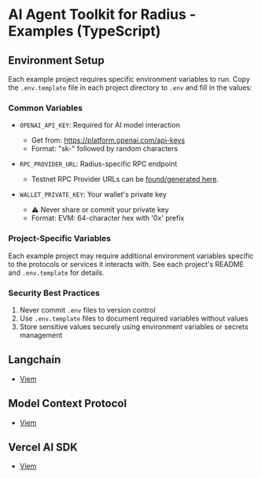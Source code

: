 # AI Agent Toolkit for Radius - Examples (TypeScript)

## Environment Setup

Each example project requires specific environment variables to run. Copy the `.env.template` file in each project directory to `.env` and fill in the values:

### Common Variables

- `OPENAI_API_KEY`: Required for AI model interaction
  - Get from: <https://platform.openai.com/api-keys>
  - Format: "sk-" followed by random characters

- `RPC_PROVIDER_URL`: Radius-specific RPC endpoint
  - Testnet RPC Provider URLs can be [found/generated here](https://testnet.tryradi.us/dashboard/rpc-endpoints).

- `WALLET_PRIVATE_KEY`: Your wallet's private key
  - ⚠️ Never share or commit your private key
  - Format: EVM: 64-character hex with '0x' prefix

### Project-Specific Variables

Each example project may require additional environment variables specific to the protocols or services it interacts with. See each project's README and `.env.template` for details.

### Security Best Practices

1. Never commit `.env` files to version control
2. Use `.env.template` files to document required variables without values
3. Store sensitive values securely using environment variables or secrets management

## Langchain

- [Viem](https://github.com/radiustechsystems/ai-agent-toolkit/blob/main/typescript/examples/langchain)

## Model Context Protocol

- [Viem](https://github.com/radiustechsystems/ai-agent-toolkit/blob/main/typescript/examples/model-context-protocol)

## Vercel AI SDK

- [Viem](https://github.com/radiustechsystems/ai-agent-toolkit/blob/main/typescript/examples/vercel-ai/viem)
